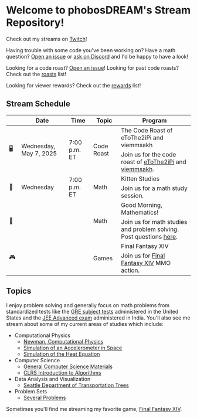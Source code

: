 # Welcome to phobosDREAM's Stream Repository!

Check out my streams on [Twitch](https://www.twitch.tv/phobosdream)!

Having trouble with some code you've been working on? Have a math question? [Open an issue](https://github.com/fractalate/phobosdream/issues/new?body=%3CYOUR%20QUESTION%20HERE%3E&labels=question) or [ask on Discord](https://discord.gg/HwmhxBkQgE) and I'd be happy to have a look!

Looking for a code roast? [Open an issue](https://github.com/fractalate/phobosdream/issues/new?body=%3CGIVE%20ME%20A%20LINK%20TO%20YOUR%20CODE%20AND%20GIVE%20ME%20A%20BRIEF%20OVERVIEW%20OF%20WHAT%20I%27M%20LOOKING%20AT%20HERE%3E&labels=code%20roast)! Looking for past code roasts? Check out the [roasts](https://github.com/fractalate/phobosdream/issues?q=is%3Aissue%20state%3Aclosed%20label%3Aroasted) list!


Looking for viewer rewards? Check out the [rewards](./rewards/README.md) list!

## Stream Schedule

<!--

  Event Icons

  📖 - Study and Problem Solving
  🎮 - Games
  🖥️ - Code

-->

<table>
  <thead>
    <tr>
      <th></th>
      <th>Date</th>
      <th>Time</th>
      <th>Topic</th>
      <th>Program</th>
    </tr>
  </thead>
  <tbody>
    <!-- Dated Event -->
    <tr>
      <td rowspan="2">🖥️</td>
      <td rowspan="2">Wednesday, May 7, 2025</td>
      <td rowspan="2">7:00 p.m. ET</td>
      <td rowspan="2">Code Roast</td>
      <td>The Code Roast of eToThe2iPi and viemmsakh</td>
    </tr>
    <tr>
      <td>Join us for the code roast of <a href="https://github.com/fractalate/phobosdream/issues/6">eToThe2iPi</a> and <a href="https://github.com/fractalate/phobosdream/issues/7">viemmsakh</a>.</td>
    </tr>
    <!-- Recurring Event -->
    <tr>
      <td rowspan="2">📖</td>
      <td rowspan="2">Wednesday</td>
      <td rowspan="2">7:00 p.m. ET</td>
      <td rowspan="2">Math</td>
      <td>Kitten Studies</td>
    </tr>
    <tr>
      <td>Join us for a math study session.</td>
    </tr>
    <!-- Recurring Event -->
    <tr>
      <td rowspan="2">📖</td>
      <td rowspan="2"><!-- Saturday or Sunday --></td>
      <td rowspan="2"><!-- 10:00 a.m. ET --></td>
      <td rowspan="2">Math</td>
      <td>Good Morning, Mathematics!</td>
    </tr>
    <tr>
      <td>Join us for math studies and problem solving. Post questions <a href="https://github.com/fractalate/phobosdream/issues/new?body=%3CYOUR%20QUESTION%20HERE%3E&labels=question">here</a>.</td>
    </tr>
    <!-- Recurring Event -->
    <!--
    <tr>
      <td rowspan="2">🖥️</td>
      <td rowspan="2"></td>
      <td rowspan="2"></td>
      <td rowspan="2">Data Science</td>
      <td>Data Science for Trees</td>
    </tr>
    <tr>
      <td>Join us for a data-centric study of trees! We've been focusing on the <a href="https://github.com/fractalate/data-sdot-trees">trees of Seattle, Washington</a>.</td>
    </tr>
    -->
    <!-- Recurring Event -->
    <tr>
      <td rowspan="2">🎮</td>
      <td rowspan="2"></td>
      <td rowspan="2"></td>
      <td rowspan="2">Games</td>
      <td>Final Fantasy XIV</td>
    </tr>
    <tr>
      <td>Join us for <a href="https://www.finalfantasyxiv.com/">Final Fantasy XIV</a> MMO action.</td>
    </tr>
    <!-- Recurring Event -->
    <!--
    <tr>
      <td rowspan="2">📖</td>
      <td rowspan="2">Tuesday and Thursday</td>
      <td rowspan="2">9:30 p.m. ET</td>
      <td rowspan="2">Math</td>
      <td>Infinite Series Class</td>
    </tr>
    <tr>
      <td>Join me, a guest on <a href="https://www.twitch.tv/etothe2ipi">eToThe2iPi's</a> streams, for discussion about infinite series.</td>
    </tr>
    -->
    <!-- Dated Event -->
    <!--
    <tr>
      <td rowspan="2">📖</td>
      <td rowspan="2">Sunday, September 15, 2024</td>
      <td rowspan="2">10:00 a.m. ET</td>
      <td rowspan="2">Math</td>
      <td>Good Morning, Mathematics!</td>
    </tr>
    <tr>
      <td>Join us for <a href="https://www.jeeadv.ac.in/">JEE Advanced</a> problem solving from the 2024 exam. Post questions <a href="https://github.com/fractalate/phobosdream/issues/new?body=%3CYOUR%20QUESTION%20HERE%3E&labels=question">here</a>.</td>
    </tr>
    -->
    <!--End of Events -->
  </tbody>
</table>

## Topics

I enjoy problem solving and generally focus on math problems from standardized tests like the [GRE subject tests](https://www.ets.org/gre/score-users/about/subject-tests.html) administered in the United States and the [JEE Advanced exam](https://www.jeeadv.ac.in/) administered in India. You'll also see me stream about some of my current areas of studies which include:

* Computational Physics
  - [Newman, Computational Physics](https://github.com/fractalate/study-newman-computational-physics)
  - [Simulation of an Accelerometer in Space](https://github.com/fractalate/simulation-accelerometer-in-space)
  - [Simulation of the Heat Equation](https://github.com/fractalate/simulation-heat-equation-1d)
* Computer Science
  - [General Computer Science Materials](https://github.com/fractalate/compsci)
  - [CLRS Introduction to Algorithms](https://github.com/fractalate/study-clrs-introduction-to-algorithms)
* Data Analysis and Visualization
  - [Seattle Department of Transportation Trees](https://github.com/fractalate/data-sdot-trees)
* Problem Sets
  - [Several Problems](https://github.com/fractalate/several-problems)

Sometimes you'll find me streaming my favorite game, [Final Fantasy XIV](https://www.finalfantasyxiv.com/).
